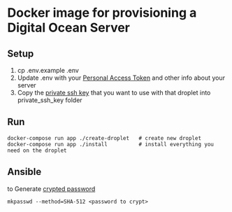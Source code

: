# Docker image for provisioning a Digital Ocean Server

## Setup

1. cp .env.example .env
1. Update .env with your [Personal Access Token](https://cloud.digitalocean.com/settings/applications) and other info about your server
1. Copy the [private ssh key](https://cloud.digitalocean.com/settings/security) that you want to use with that droplet into private_ssh_key folder

## Run

    docker-compose run app ./create-droplet   # create new droplet
    docker-compose run app ./install          # install everything you need on the droplet

## Ansible

to Generate [crypted password](http://docs.ansible.com/faq.html#how-do-i-generate-crypted-passwords-for-the-user-module)

    mkpasswd --method=SHA-512 <password to crypt>
